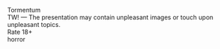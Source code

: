 Tormentum   
TW! — The presentation may contain unpleasant images or touch upon unpleasant topics.  
Rate 18+  
horror
